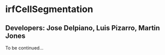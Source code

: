 # irfCellSegmentation

## Developers: Jose Delpiano, Luis Pizarro, Martin Jones

To be continued...
